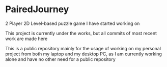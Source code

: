 # PairedJourney
2 Player 2D Level-based puzzle game I have started working on

This project is currently under the works, but all commits of most recent work are made here

This is a public repository mainly for the usage of working on my personal project from both my laptop and my desktop PC, as I am currently working alone and have no other need for a public repository
